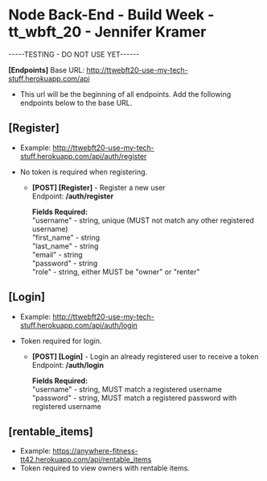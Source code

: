 # Node Back-End - Build Week - tt_wbft_20 - Jennifer Kramer

-----TESTING - DO NOT USE YET------

**[Endpoints]** Base URL: http://ttwebft20-use-my-tech-stuff.herokuapp.com/api
- This url will be the beginning of all endpoints. Add the following endpoints below to the base URL.

## [Register]
- Example: http://ttwebft20-use-my-tech-stuff.herokuapp.com/api/auth/register
- No token is required when registering.

    * **[POST] [Register]** - Register a new user </br>
        Endpoint: **/auth/register**

        **Fields Required:** </br>
        "username" - string, unique (MUST not match any other registered username) </br>
        "first_name" - string </br>
        "last_name" - string </br>
        "email" - string </br>
        "password" - string </br>
        "role" - string, either MUST be "owner" or "renter"

## [Login]
- Example: http://ttwebft20-use-my-tech-stuff.herokuapp.com/api/auth/login
- Token required for login.

    * **[POST] [Login]** - Login an already registered user to receive a token </br>
        Endpoint: **/auth/login**
      
        **Fields Required:** </br>
        "username" - string, MUST match a registered username </br>
        "password" - string, MUST match a registered password with registered username </br>

## [rentable_items]
- Example: https://anywhere-fitness-tt42.herokuapp.com/api/rentable_items
- Token required to view owners with rentable items.


